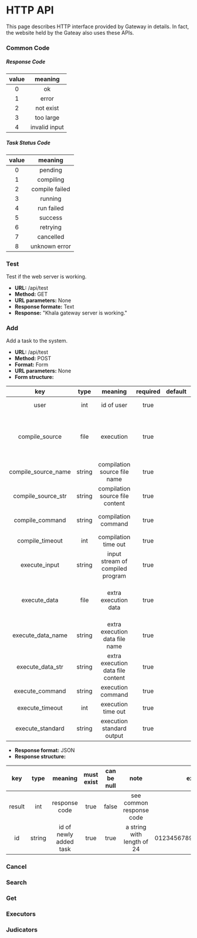 # HTTP API

This page describes HTTP interface provided by Gateway in details. In fact, the website held by the Gateay
also uses these APIs.

### Common Code

##### Response Code

| value | meaning |
| :---: | :---: |
| 0 | ok |
| 1 | error |
| 2 | not exist |
| 3 | too large |
| 4 | invalid input |

##### Task Status Code

| value | meaning |
| :---: | :---: |
| 0 | pending |
| 1 | compiling |
| 2 | compile failed |
| 3 | running |
| 4 | run failed |
| 5 | success |
| 6 | retrying |
| 7 | cancelled |
| 8 | unknown error |

### Test

Test if the web server is working.

- **URL:** /api/test
- **Method:** GET
- **URL parameters:** None
- **Response formate:** Text
- **Response:** "Khala gateway server is working."

### Add

Add a task to the system.

- **URL:** /api/test
- **Method:** POST
- **Format:** Form
- **URL parameters:** None
- **Form structure:**

| key | type | meaning | required | default | note | example |
| :---: | :---: | :---: | :---: | :---: | :---: | :---: |
| user | int | id of user | true | | must between 0 and 2147483647 | 0 |
| compile_source | file | execution | true | | a zip file, this will override compile_source_name and compile_source_str when it is not empty | |
| compile_source_name | string | compilation source file name | true | | | main.cpp |
| compile_source_str | string | compilation source file content | true | | | int main() {} |
| compile_command | string | compilation command | true | | | g++ -o main main.cpp |
| compile_timeout | int | compilation time out | true | | must between 0 and 2147483647 | 1 |
| execute_input | string | input stream of compiled program | true | | | 1 2 |
| execute_data | file | extra execution data | true | | a zip file, this will override execute_data_name and execute_data_str when it is not empty | |
| execute_data_name | string | extra execution data file name | true | | | raw.dat |
| execute_data_str | string | extra execution data file content | true | | | data string |
| execute_command | string | execution command | true | | | ./main |
| execute_timeout | int | execution time out | true | | must between 0 and 2147483647 | 1 |
| execute_standard | string | execution standard output | true | | this will not be used during task execution | 3 |

- **Response format:** JSON
- **Response structure:**

| key | type | meaning | must exist | can be null | note | example |
| :---: | :---: | :---: | :---: | :---: | :---: | :---: |
| result | int | response code | true | false | see common response code | 0 |
| id | string | id of newly added task | true | true | a string with length of 24 | 0123456789abcdef01234567 |

### Cancel


### Search


### Get


### Executors


### Judicators


